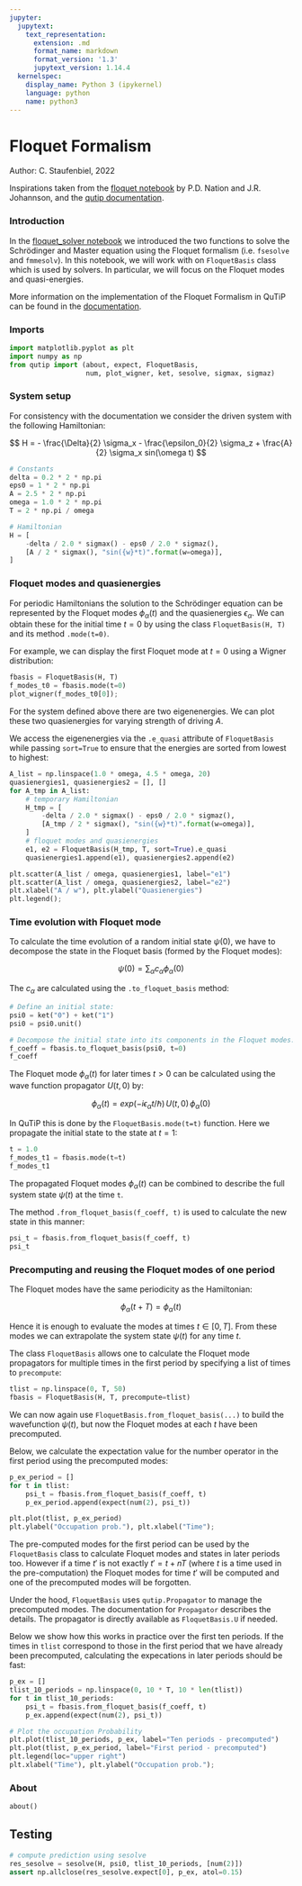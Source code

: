 ```yaml
---
jupyter:
  jupytext:
    text_representation:
      extension: .md
      format_name: markdown
      format_version: '1.3'
      jupytext_version: 1.14.4
  kernelspec:
    display_name: Python 3 (ipykernel)
    language: python
    name: python3
---
```


# Floquet Formalism

Author: C. Staufenbiel, 2022

Inspirations taken from the [floquet notebook](https://github.com/qutip/qutip-notebooks/blob/master/examples/floquet-dynamics.ipynb) by P.D. Nation and J.R. Johannson, and the [qutip documentation](https://qutip.org/docs/latest/guide/dynamics/dynamics-floquet.html).

### Introduction

In the [floquet_solver notebook](011_floquet_solver.md) we introduced the two functions to solve the Schrödinger and Master equation using the Floquet formalism (i.e. `fsesolve` and  `fmmesolv`). In this notebook, we will work with on `FloquetBasis` class which is used by solvers. In particular, we will focus on the Floquet modes and quasi-energies.

More information on the implementation of the Floquet Formalism in QuTiP can be found in the [documentation](https://qutip.org/docs/latest/guide/dynamics/dynamics-floquet.html).

### Imports 

```python
import matplotlib.pyplot as plt
import numpy as np
from qutip import (about, expect, FloquetBasis,
                   num, plot_wigner, ket, sesolve, sigmax, sigmaz)
```

### System setup
For consistency with the documentation we consider the driven system with the following Hamiltonian: 

$$ H = - \frac{\Delta}{2} \sigma_x - \frac{\epsilon_0}{2} \sigma_z + \frac{A}{2} \sigma_x sin(\omega t) $$

```python
# Constants
delta = 0.2 * 2 * np.pi
eps0 = 1 * 2 * np.pi
A = 2.5 * 2 * np.pi
omega = 1.0 * 2 * np.pi
T = 2 * np.pi / omega

# Hamiltonian
H = [
    -delta / 2.0 * sigmax() - eps0 / 2.0 * sigmaz(),
    [A / 2 * sigmax(), "sin({w}*t)".format(w=omega)],
]
```

### Floquet modes and quasienergies
For periodic Hamiltonians the solution to the Schrödinger equation can be represented by the Floquet modes $\phi_\alpha(t)$ and the quasienergies $\epsilon_\alpha$. We can obtain these for the initial time $t=0$ by using the class `FloquetBasis(H, T)` and its method `.mode(t=0)`.

For example, we can display the first Floquet mode at $t=0$ using a Wigner distribution:

```python
fbasis = FloquetBasis(H, T)
f_modes_t0 = fbasis.mode(t=0)
plot_wigner(f_modes_t0[0]);
```

For the system defined above there are two eigenenergies. We can plot these two quasienergies for varying strength of driving $A$.

We access the eigenenergies via the `.e_quasi` attribute of `FloquetBasis` while passing `sort=True` to ensure that the energies are sorted from lowest to highest:

```python
A_list = np.linspace(1.0 * omega, 4.5 * omega, 20)
quasienergies1, quasienergies2 = [], []
for A_tmp in A_list:
    # temporary Hamiltonian
    H_tmp = [
        -delta / 2.0 * sigmax() - eps0 / 2.0 * sigmaz(),
        [A_tmp / 2 * sigmax(), "sin({w}*t)".format(w=omega)],
    ]
    # floquet modes and quasienergies
    e1, e2 = FloquetBasis(H_tmp, T, sort=True).e_quasi
    quasienergies1.append(e1), quasienergies2.append(e2)
```

```python
plt.scatter(A_list / omega, quasienergies1, label="e1")
plt.scatter(A_list / omega, quasienergies2, label="e2")
plt.xlabel("A / w"), plt.ylabel("Quasienergies")
plt.legend();
```

### Time evolution with Floquet mode
To calculate the time evolution of a random initial state $\psi(0)$, we have to decompose the state in the Floquet basis (formed by the Floquet modes):

$$ \psi(0) = \sum_\alpha c_\alpha \phi_\alpha(0) $$

The $c_\alpha$ are calculated using the `.to_floquet_basis` method:

```python
# Define an initial state:
psi0 = ket("0") + ket("1")
psi0 = psi0.unit()

# Decompose the initial state into its components in the Floquet modes:
f_coeff = fbasis.to_floquet_basis(psi0, t=0)
f_coeff
```

The Floquet mode $\phi_\alpha(t)$ for later times $t>0$ can be calculated using the wave function propagator $U(t,0)$ by:

$$ \phi_\alpha(t) = exp(-i\epsilon_\alpha t / \hbar) \, U(t,0) \, \phi_\alpha(0) $$

In QuTiP this is done by the `FloquetBasis.mode(t=t)` function. Here we propagate the initial state to the state at $t=1$:

```python
t = 1.0
f_modes_t1 = fbasis.mode(t=t)
f_modes_t1
```

The propagated Floquet modes $\phi_\alpha(t)$ can be combined to describe the full system state $\psi(t)$ at the time `t`.

The method `.from_floquet_basis(f_coeff, t)` is used to calculate the new state in this manner:

```python
psi_t = fbasis.from_floquet_basis(f_coeff, t)
psi_t
```

### Precomputing and reusing the Floquet modes of one period

The Floquet modes have the same periodicity as the Hamiltonian: 

$$ \phi_\alpha(t + T) = \phi_\alpha(t) $$

Hence it is enough to evaluate the modes at times $t \in [0,T]$. From these modes we can extrapolate the system state $\psi(t)$ for any time $t$. 

The class `FloquetBasis` allows one to calculate the Floquet mode propagators for multiple times in the first period by specifying a list of times to `precompute`:

```python
tlist = np.linspace(0, T, 50)
fbasis = FloquetBasis(H, T, precompute=tlist)
```

We can now again use `FloquetBasis.from_floquet_basis(...)` to build the wavefunction $\psi(t)$, but now the Floquet modes at each $t$ have been precomputed.

Below, we calculate the expectation value for the number operator in the first period using the precomputed modes:

```python
p_ex_period = []
for t in tlist:
    psi_t = fbasis.from_floquet_basis(f_coeff, t)
    p_ex_period.append(expect(num(2), psi_t))

plt.plot(tlist, p_ex_period)
plt.ylabel("Occupation prob."), plt.xlabel("Time");
```

The pre-computed modes for the first period can be used by the `FloquetBasis` class to calculate Floquet modes and states in later periods too. However if a time $t'$ is not exactly $t' = t + nT$ (where $t$ is a time used in the pre-computation) the Floquet modes for time $t'$ will be computed and one of the precomputed modes will be forgotten.

Under the hood, `FloquetBasis` uses `qutip.Propagator` to manage the precomputed modes. The documentation for `Propagator` describes the details. The propagator is directly available as `FloquetBasis.U` if needed.

Below we show how this works in practice over the first ten periods. If the times in `tlist` correspond to those in the first period that we have already been precomputed, calculating the expecations in later periods should be fast:

```python
p_ex = []
tlist_10_periods = np.linspace(0, 10 * T, 10 * len(tlist))
for t in tlist_10_periods:
    psi_t = fbasis.from_floquet_basis(f_coeff, t)
    p_ex.append(expect(num(2), psi_t))

# Plot the occupation Probability
plt.plot(tlist_10_periods, p_ex, label="Ten periods - precomputed")
plt.plot(tlist, p_ex_period, label="First period - precomputed")
plt.legend(loc="upper right")
plt.xlabel("Time"), plt.ylabel("Occupation prob.");
```

### About

```python
about()
```

## Testing

```python
# compute prediction using sesolve
res_sesolve = sesolve(H, psi0, tlist_10_periods, [num(2)])
assert np.allclose(res_sesolve.expect[0], p_ex, atol=0.15)
```
